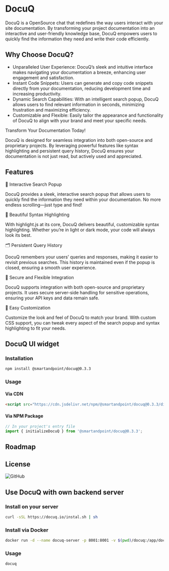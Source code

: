 # DocuQ

DocuQ is a OpenSource chat that redefines the way users interact with your site documentation. By transforming your project documentation into an interactive and user-friendly knowledge base, DocuQ empowers users to quickly find the information they need and write their code efficiently.

## Why Choose DocuQ?

- Unparalleled User Experience: DocuQ’s sleek and intuitive interface makes navigating your documentation a breeze, enhancing user engagement and satisfaction.
- Instant Code Snippets: Users can generate and copy code snippets directly from your documentation, reducing development time and increasing productivity.
- Dynamic Search Capabilities: With an intelligent search popup, DocuQ allows users to find relevant information in seconds, minimizing frustration and maximizing efficiency.
- Customizable and Flexible: Easily tailor the appearance and functionality of DocuQ to align with your brand and meet your specific needs.

Transform Your Documentation Today!

DocuQ is designed for seamless integration into both open-source and proprietary projects. By leveraging powerful features like syntax highlighting and persistent query history, DocuQ ensures your documentation is not just read, but actively used and appreciated.

## Features

🌟 Interactive Search Popup

DocuQ provides a sleek, interactive search popup that allows users to quickly find the information they need within your documentation. No more endless scrolling—just type and find!

🎨 Beautiful Syntax Highlighting

With highlight.js at its core, DocuQ delivers beautiful, customizable syntax highlighting. Whether you’re in light or dark mode, your code will always look its best.

🗂️ Persistent Query History

DocuQ remembers your users’ queries and responses, making it easier to revisit previous searches. This history is maintained even if the popup is closed, ensuring a smooth user experience.

🔐 Secure and Flexible Integration

DocuQ supports integration with both open-source and proprietary projects. It uses secure server-side handling for sensitive operations, ensuring your API keys and data remain safe.

💼 Easy Customization

Customize the look and feel of DocuQ to match your brand. With custom CSS support, you can tweak every aspect of the search popup and syntax highlighting to fit your needs.

## DocuQ UI widget

### Installation

```bash
npm install @smartandpoint/docuq@0.3.3
```

### Usage

#### Via CDN

```html
<script src="https://cdn.jsdelivr.net/npm/@smartandpoint/docuq@0.3.3/dist/docuq.js"></script>
```

#### Via NPM Package

```javascript
// In your project's entry file
import { initializeDocuQ } from '@smartandpoint/docuq@0.3.3';
```


## Roadmap

## License

![GitHub](https://img.shields.io/github/license/SmartAndPoint/DocuQ)


## Use DocuQ with own backend server

### Install on your server

```bash
curl -sSL https://docuq.io/instal.sh | sh
```

### Install via Docker

```bash
docker run -d --name docuq-server -p 8001:8001 -v $(pwd)/docuq:/app/docuq smartandpoint/docuq-server:latest
```

### Usage

```bash
docuq
```
